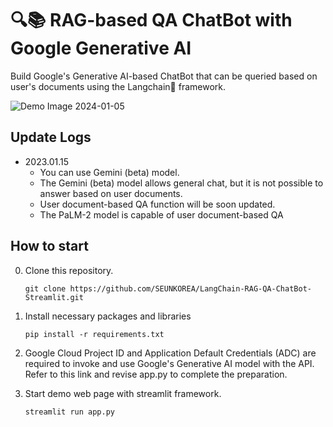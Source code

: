 # 🔍📚 RAG-based QA ChatBot with Google Generative AI

Build Google's Generative AI-based ChatBot that can be queried based on user's documents using the Langchain🦜 framework.


![Demo Image 2024-01-05](https://github.com/SEUNKOREA/LangChain-RAG-QA-ChatBot-Streamlit/assets/107974692/8822fa79-6eb3-4110-85a2-2e5422071535)


## Update Logs
- 2023.01.15
    - You can use Gemini (beta) model.
    - The Gemini (beta) model allows general chat, but it is not possible to answer based on user documents. 
    - User document-based QA function will be soon updated.
    - The PaLM-2 model is capable of user document-based QA



## How to start
0. Clone this repository.
    ```
    git clone https://github.com/SEUNKOREA/LangChain-RAG-QA-ChatBot-Streamlit.git
    ```


1. Install necessary packages and libraries

    ```
    pip install -r requirements.txt
    ```


2. Google Cloud Project ID and Application Default Credentials (ADC) are required to invoke and use Google's Generative AI model with the API. Refer to this link and revise app.py to complete the preparation.


3. Start demo web page with streamlit framework.
    ```
    streamlit run app.py
    ```
